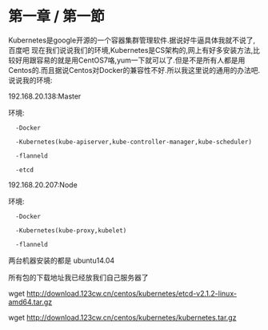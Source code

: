 # 第一章 / 第一節

Kubernetes是google开源的一个容器集群管理软件.据说好牛逼具体我就不说了,百度吧
现在我们说说我们的环境,Kubernetes是CS架构的,网上有好多安装方法,比较好用跟容易的就是用CentOS7咯,yum一下就可以了.但是不是所有人都是用Centos的.而且据说Centos对Docker的兼容性不好.所以我这里说的通用的办法吧.说说我的环境:  

192.168.20.138:Master  

   环境:  

      -Docker  

      -Kubernetes(kube-apiserver,kube-controller-manager,kube-scheduler)  

      -flanneld  

      -etcd   


192.168.20.207:Node  

   环境:  

      -Docker  

      -Kubernetes(kube-proxy,kubelet)  

      -flanneld  


两台机器安装的都是 ubuntu14.04  


所有包的下载地址我已经放我们自己服务器了  


wget http://download.123cw.cn/centos/kubernetes/etcd-v2.1.2-linux-amd64.tar.gz  

wget http://download.123cw.cn/centos/kubernetes/kubernetes.tar.gz   

